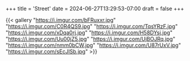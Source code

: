 +++
title = 'Street'
date = 2024-06-27T13:29:53-07:00
draft = false
+++

{{< gallery "https://i.imgur.com/bFRuxxr.jpg" "https://i.imgur.com/C0R4QS9.jpg" "https://i.imgur.com/TqsYRzF.jpg" "https://i.imgur.com/xDqa0rj.jpg" "https://i.imgur.com/H58DYsj.jpg" "https://i.imgur.com/Uu00jZ5.jpg" "https://i.imgur.com/UjBOJRq.jpg" "https://i.imgur.com/nmm0bCW.jpg" "https://i.imgur.com/U87rUxV.jpg" "https://i.imgur.com/sEcJlSb.jpg" >}}



